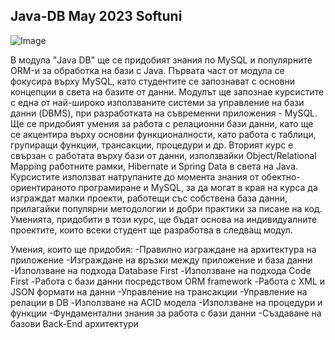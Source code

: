 ## Java-DB May 2023 Softuni

![Image](https://i.ibb.co/3zq89VV/New-Bitmap-Image.png)

В модула "Java DB" ще се придобият знания по MySQL и популярните ORM-и за обработка на бази с Java. Първата част от модула се фокусира върху MySQL, като студентите се запознават с основни концепции в света на базите от данни. Модулът ще запознае курсистите с една от най-широко използваните системи за управление на бази данни (DBMS), при разработката на съвременни приложения - MySQL. Ще се придобият умения за работа с релационни бази данни, като ще се акцентира върху основни функционалности, като работа с таблици, групиращи функции, трансакции, процедури и др. Вторият курс е свързан с работата върху бази от данни, използвайки Object/Relational Mapping работните рамки, Hibernate и Spring Data в света на Java. Курсистите използват натрупаните до момента знания от обектно-ориентираното програмиране и MySQL, за да могат в края на курса да изграждат малки проекти, работещи със собствена база данни, прилагайки популярни методологии и добри практики за писане на код. Уменията, придобити в този курс, ще бъдат основа на индивидуалните проектите, които всеки студент ще разработва в следващ модул.

Умения, които ще придобия:
-Правилно изграждане на архитектура на приложение
-Изграждане на връзки между приложение и база данни
-Използване на подхода Database First
-Използване на подхода Code First
-Работа с бази данни посредством ORM framework
-Работа с XML и JSON формати на данни
-Управление на трансакции
-Управление на релации в DB
-Използване на ACID модела
-Използване на процедури и функции
-Фундаментални знания за работа с бази данни
-Създаване на базови Back-End архитектури
